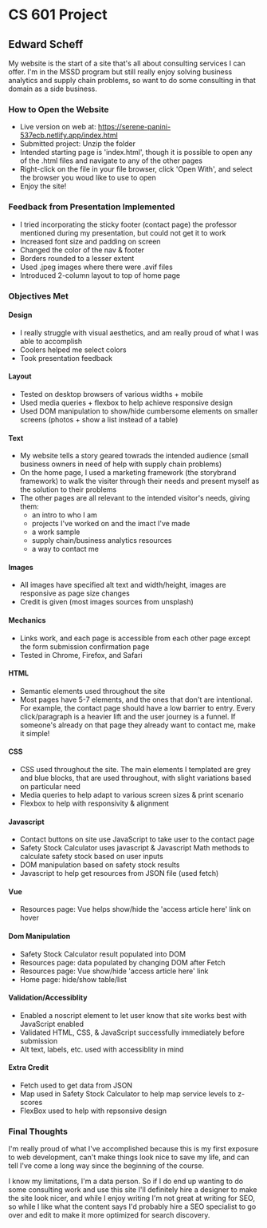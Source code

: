 # CS 601 Project
## Edward Scheff

My website is the start of a site that's all about consulting services I can offer. I'm in the MSSD program but still really enjoy solving business analytics and supply chain problems, so want to do some consulting in that domain as a side business.

### How to Open the Website
- Live version on web at: https://serene-panini-537ecb.netlify.app/index.html
- Submitted project: Unzip the folder
- Intended starting page is 'index.html', though it is possible to open any of the .html files and navigate to any of the other pages
- Right-click on the file in your file browser, click 'Open With', and select the browser you woud like to use to open
- Enjoy the site!

### Feedback from Presentation Implemented
- I tried incorporating the sticky footer (contact page) the professor mentioned during my presentation, but could not get it to work
- Increased font size and padding on screen
- Changed the color of the nav & footer
- Borders rounded to a lesser extent
- Used .jpeg images where there were .avif files
- Introduced 2-column layout to top of home page

### Objectives Met

#### Design
- I really struggle with visual aesthetics, and am really proud of what I was able to accomplish
- Coolers helped me select colors
- Took presentation feedback

#### Layout
- Tested on desktop browsers of various widths + mobile
- Used media queries + flexbox to help achieve responsive design
- Used DOM manipulation to show/hide cumbersome elements on smaller screens (photos + show a list instead of a table)

#### Text
- My website tells a story geared towrads the intended audience (small business owners in need of help with supply chain problems)
- On the home page, I used a marketing framework (the storybrand framework) to walk the visiter through their needs and present myself as the solution to their problems
- The other pages are all relevant to the intended visitor's needs, giving them:
    - an intro to who I am
    - projects I've worked on and the imact I've made
    - a work sample
    - supply chain/business analytics resources
    - a way to contact me

#### Images
- All images have specified alt text and width/height, images are responsive as page size changes
- Credit is given (most images sources from unsplash)

#### Mechanics
- Links work, and each page is accessible from each other page except the form submission confirmation page
- Tested in Chrome, Firefox, and Safari

#### HTML
- Semantic elements used throughout the site
- Most pages have 5-7 elements, and the ones that don't are intentional. For example, the contact page should have a low barrier to entry. Every click/paragraph is a heavier lift and the user journey is a funnel. If someone's already on that page they already want to contact me, make it simple!

#### CSS
- CSS used throughout the site. The main elements I templated are grey and blue blocks, that are used throughout, with slight variations based on particular need
- Media queries to help adapt to various screen sizes & print scenario
- Flexbox to help with responsivity & alignment

#### Javascript
- Contact buttons on site use JavaScript to take user to the contact page
- Safety Stock Calculator uses javascript & Javascript Math methods to calculate safety stock based on user inputs
- DOM manipulation based on safety stock results
- Javascript to help get resources from JSON file (used fetch)

#### Vue
- Resources page: Vue helps show/hide the 'access article here' link on hover

#### Dom Manipulation
- Safety Stock Calculator result populated into DOM
- Resources page: data populated by changing DOM after Fetch
- Resources page: Vue show/hide 'access article here' link
- Home page: hide/show table/list

#### Validation/Accessiblity
- Enabled a noscript element to let user know that site works best with JavaScript enabled
- Validated HTML, CSS, & JavaScript successfully immediately before submission
- Alt text, labels, etc. used with accessiblity in mind

#### Extra Credit
- Fetch used to get data from JSON
- Map used in Safety Stock Calculator to help map service levels to z-scores
- FlexBox used to help with repsonsive design

### Final Thoughts
I'm really proud of what I've accomplished because this is my first exposure to web development, can't make things look nice to save my life, and can tell I've come a long way since the beginning of the course.

I know my limitations, I'm a data person. So if I do end up wanting to do some consulting work and use this site I'll definitely hire a designer to make the site look nicer, and while I enjoy writing I'm not great at writing for SEO, so while I like what the content says I'd probably hire a SEO specialist to go over and edit to make it more optimized for search discovery.